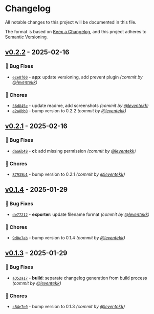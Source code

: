 # Changelog
All notable changes to this project will be documented in this file.

The format is based on [Keep a Changelog](https://keepachangelog.com/en/1.0.0/),
and this project adheres to [Semantic Versioning](https://semver.org/spec/v2.0.0.html).

## [v0.2.2] - 2025-02-16
### :bug: Bug Fixes
- [`ece8f60`](https://github.com/leventekk/orcaexport/commit/ece8f60f7346d1dc004cd61e5e1a053a47197194) - **app**: update versioning, add prevent plugin *(commit by [@leventekk](https://github.com/leventekk))*

### :wrench: Chores
- [`56d845e`](https://github.com/leventekk/orcaexport/commit/56d845e6a462a5a4d0bec30c725a5afed0720f62) - update readme, add screenshots *(commit by [@leventekk](https://github.com/leventekk))*
- [`e2a8bb0`](https://github.com/leventekk/orcaexport/commit/e2a8bb0ee85bce6f0bca26fed589a03526e0ac2b) - bump version to 0.2.2 *(commit by [@leventekk](https://github.com/leventekk))*


## [v0.2.1] - 2025-02-16
### :bug: Bug Fixes
- [`daa6b49`](https://github.com/leventekk/orcaexport/commit/daa6b49fbdca615f1249146928eb4d501c4cf657) - **ci**: add missing permission *(commit by [@leventekk](https://github.com/leventekk))*

### :wrench: Chores
- [`87935b1`](https://github.com/leventekk/orcaexport/commit/87935b12e5eb94d68960671417161deee8976fe9) - bump version to 0.2.1 *(commit by [@leventekk](https://github.com/leventekk))*


## [v0.1.4] - 2025-01-29
### :bug: Bug Fixes
- [`de77212`](https://github.com/leventekk/orcaexport/commit/de77212784dbf403e1c7733a58d75afb6b219fbf) - **exporter**: update filename format *(commit by [@leventekk](https://github.com/leventekk))*

### :wrench: Chores
- [`9d0e7ab`](https://github.com/leventekk/orcaexport/commit/9d0e7ab897e56ae831e1895d4316ef2b0f078ab8) - bump version to 0.1.4 *(commit by [@leventekk](https://github.com/leventekk))*


## [v0.1.3] - 2025-01-29
### :bug: Bug Fixes
- [`a352a17`](https://github.com/leventekk/orcaexport/commit/a352a179560697a6e3be8f8208d6de0c30e1bb63) - **build**: separate changelog generation from build process *(commit by [@leventekk](https://github.com/leventekk))*

### :wrench: Chores
- [`c84e7e0`](https://github.com/leventekk/orcaexport/commit/c84e7e06fe28ff2b410c7daaf57b92730eadd646) - bump version to 0.1.3 *(commit by [@leventekk](https://github.com/leventekk))*

[v0.1.3]: https://github.com/leventekk/orcaexport/compare/v0.1.2...v0.1.3
[v0.1.4]: https://github.com/leventekk/orcaexport/compare/v0.1.3...v0.1.4
[v0.2.1]: https://github.com/leventekk/orcaexport/compare/v0.2.0...v0.2.1
[v0.2.2]: https://github.com/leventekk/orcaexport/compare/v0.2.1...v0.2.2
